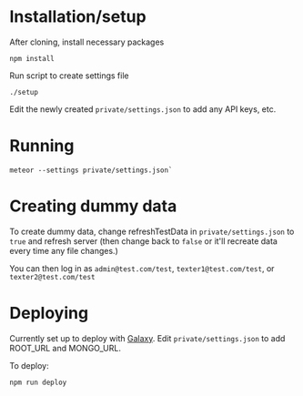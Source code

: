 # Installation/setup

After cloning, install necessary packages

```
npm install

```

Run script to create settings file

```
./setup

```

Edit the newly created `private/settings.json` to add any API keys, etc.


# Running

```
meteor --settings private/settings.json`
```

# Creating dummy data
To create dummy data, change refreshTestData in `private/settings.json` to `true` and refresh server (then change back to `false` or it'll recreate data every time any file changes.)

You can then log in as `admin@test.com/test`, `texter1@test.com/test`, or `texter2@test.com/test`


# Deploying
Currently set up to deploy with [Galaxy](galaxy.meteor.com). Edit `private/settings.json` to add ROOT_URL and MONGO_URL.

To deploy:

```
npm run deploy
```
